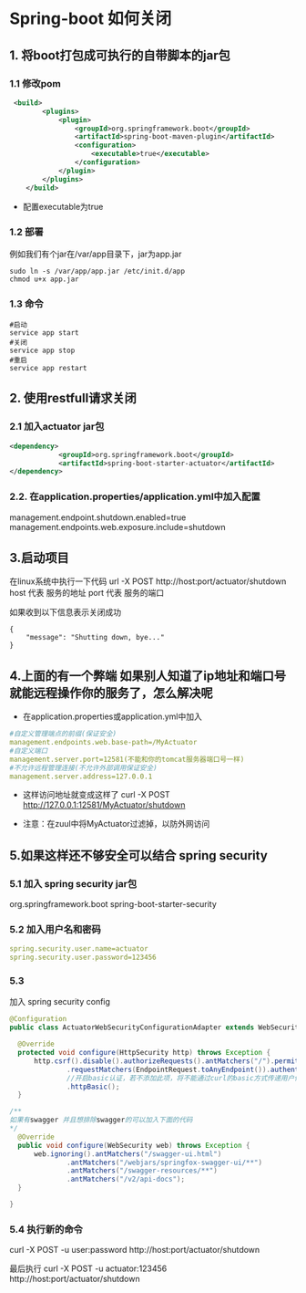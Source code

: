 # Spring-boot 如何关闭
## 1. 将boot打包成可执行的自带脚本的jar包
### 1.1 修改pom
```xml
 <build>
        <plugins>
            <plugin>
                <groupId>org.springframework.boot</groupId>
                <artifactId>spring-boot-maven-plugin</artifactId>
                <configuration>
                    <executable>true</executable>
                </configuration>
            </plugin>
        </plugins>
    </build>
```
* 配置executable为true
### 1.2 部署
例如我们有个jar在/var/app目录下，jar为app.jar
```shell
sudo ln -s /var/app/app.jar /etc/init.d/app
chmod u+x app.jar
```
### 1.3 命令
```shell
#启动
service app start
#关闭
service app stop
#重启
service app restart
```
## 2. 使用restfull请求关闭
### 2.1 加入actuator jar包
```xml
<dependency>
			<groupId>org.springframework.boot</groupId>
			<artifactId>spring-boot-starter-actuator</artifactId>
</dependency>
```
### 2.2. 在application.properties/application.yml中加入配置
management.endpoint.shutdown.enabled=true
management.endpoints.web.exposure.include=shutdown
## 3.启动项目
在linux系统中执行一下代码
url -X POST http://host:port/actuator/shutdown
host 代表 服务的地址
port 代表 服务的端口

如果收到以下信息表示关闭成功
```
{
    "message": "Shutting down, bye..."
}
```

## 4.上面的有一个弊端 如果别人知道了ip地址和端口号就能远程操作你的服务了，怎么解决呢
* 在application.properties或application.yml中加入
```yml
#自定义管理端点的前缀(保证安全)
management.endpoints.web.base-path=/MyActuator
#自定义端口
management.server.port=12581(不能和你的tomcat服务器端口号一样)
#不允许远程管理连接(不允许外部调用保证安全)
management.server.address=127.0.0.1
```

* 这样访问地址就变成这样了
curl -X POST http://127.0.0.1:12581/MyActuator/shutdown

* 注意：在zuul中将MyActuator过滤掉，以防外网访问

## 5.如果这样还不够安全可以结合 spring security
### 5.1 加入 spring security jar包
<dependency> <groupId>org.springframework.boot</groupId> <artifactId>spring-boot-starter-security</artifactId> </dependency>
### 5.2 加入用户名和密码
```yml
spring.security.user.name=actuator
spring.security.user.password=123456
 ```
### 5.3
加入 spring security config
```java
@Configuration
public class ActuatorWebSecurityConfigurationAdapter extends WebSecurityConfigurerAdapter {

  @Override
  protected void configure(HttpSecurity http) throws Exception {
      http.csrf().disable().authorizeRequests().antMatchers("/").permitAll()
              .requestMatchers(EndpointRequest.toAnyEndpoint()).authenticated().and()
              //开启basic认证，若不添加此项，将不能通过curl的basic方式传递用户信息
              .httpBasic();
  }

/**
如果有swagger 并且想排除swagger的可以加入下面的代码
*/
  @Override
  public void configure(WebSecurity web) throws Exception {
      web.ignoring().antMatchers("/swagger-ui.html")
              .antMatchers("/webjars/springfox-swagger-ui/**")
              .antMatchers("/swagger-resources/**")
              .antMatchers("/v2/api-docs");
  }

}
```
### 5.4 执行新的命令
curl -X POST -u user:password http://host:port/actuator/shutdown

最后执行
curl -X POST -u actuator:123456 http://host:port/actuator/shutdown


